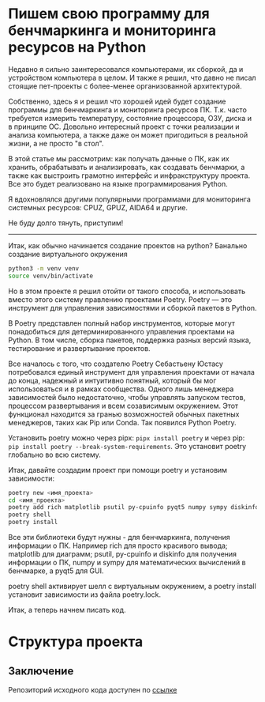 # Пишем свою программу для бенчмаркинга и мониторинга ресурсов на Python
Недавно я сильно заинтересовался компьютерами, их сборкой, да и устройством компьютера в целом. И также я решил, что давно не писал стоящие пет-проекты с более-менее организованной архитектурой.

Собственно, здесь я и решил что хорошей идей будет создание программы для бенчмаркинга и мониторинга ресурсов ПК. Т.к. часто требуется измерить температуру, состояние процессора, ОЗУ, диска и в принципе ОС. Довольно интересный проект с точки реализации и анализа компьютера, а также даже он может пригодиться в реальной жизни, а не просто "в стол".

В этой статье мы рассмотрим: как получать данные о ПК, как их хранить, обрабатывать и анализировать, как создавать бенчмарки, а также как выстроить грамотно интерфейс и инфракструктуру проекта. Все это будет реализовано на языке программирования Python.

Я вдохновлялся другими популярными программами для мониторинга системных ресурсов: CPUZ, GPUZ, AIDA64 и другие.

Не буду долго тянуть, приступим!

---

Итак, как обычно начинается создание проектов на python? Банально создание виртуального окружения

```bash
python3 -m venv venv
source venv/bin/activate
```

Но в этом проекте я решил отойти от такого способа, и использовать вместо этого систему правлению проектами Poetry. Poetry — это инструмент для управления зависимостями и сборкой пакетов в Python.

В Poetry представлен полный набор инструментов, которые могут понадобиться для детерминированного управления проектами на Python. В том числе, сборка пакетов, поддержка разных версий языка, тестирование и развертывание проектов.

Все началось с того, что создателю Poetry Себастьену Юстасу потребовался единый инструмент для управления проектами от начала до конца, надежный и интуитивно понятный, который бы мог использоваться и в рамках сообщества. Одного лишь менеджера зависимостей было недостаточно, чтобы управлять запуском тестов, процессом развертывания и всем созависимым окружением. Этот функционал находится за гранью возможностей обычных пакетных менеджеров, таких как Pip или Conda. Так появился Python Poetry.

Установить poetry можно через pipx: `pipx install poetry` и через pip: `pip install poetry --break-system-requirements`. Это установит poetry глобально во всю систему.

Итак, давайте создадим проект при помощи poetry и установим зависимости:

```bash
poetry new <имя_проекта>
cd <имя_проекта>
poetry add rich matplotlib psutil py-cpuinfo pyqt5 numpy sympy diskinfo
poetry shell
poetry install
```

Все эти библиотеки будут нужны - для бенчмаркинга, получения информации о ПК. Например rich для просто красивого вывода; matplotlib для диаграмм; psutil, py-cpuinfo и diskinfo для получения информации о ПК, numpy и sympy для математических вычислений в бенчмарке, а pyqt5 для GUI.

poetry shell активирует шелл с виртуальным окружением, а poetry install установит зависимости из файла poetry.lock.

Итак, а теперь начнем писать код.

# Структура проекта

## Заключение
Репозиторий исходного кода доступен по [ссылке](https://github.com/alxvdev/hex64)
